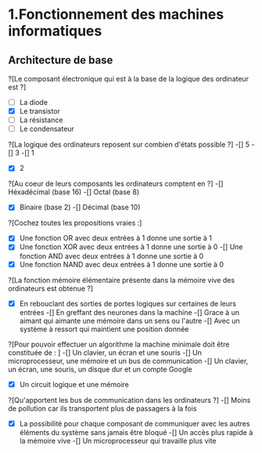 # 1.Fonctionnement des machines informatiques

## Architecture de base

?[Le composant électronique qui est à la base de la logique des ordinateur est ?]
-[ ] La diode
-[X] Le transistor
-[ ] La résistance
-[ ] Le condensateur

?[La logique des ordinateurs reposent sur combien d'états possible ?]
-[] 5
-[] 3
-[] 1
-[X] 2

?[Au coeur de leurs composants les ordinateurs comptent en ?]
-[] Héxadécimal (base 16)
-[] Octal (base 8)
-[X] Binaire (base 2)
-[] Décimal (base 10)

?[Cochez toutes les propositions vraies :]
-[X] Une fonction OR avec deux entrées à 1 donne une sortie à 1
-[X] Une fonction XOR avec deux entrées à 1 donne une sortie à 0
-[] Une fonction AND avec deux entrées à 1 donne une sortie à 0
-[X] Une fonction NAND avec deux entrées à 1 donne une sortie à 0

?[La fonction mémoire élémentaire présente dans la mémoire vive des ordinateurs est obtenue ?]
-[X] En rebouclant des sorties de portes logiques sur certaines de leurs entrées
-[] En greffant des neurones dans la machine
-[] Grace à un aimant qui aimante une mémoire dans un sens ou l'autre
-[] Avec un système à ressort qui maintient une position donnée

?[Pour pouvoir effectuer un algorithme la machine minimale doit être constituée de : ]
-[] Un clavier, un écran et une souris
-[] Un microprocesseur, une mémoire et un bus de communication
-[] Un clavier, un écran, une souris, un disque dur et un compte Google
-[X] Un circuit logique et une mémoire

?[Qu'apportent les bus de communication dans les ordinateurs ?]
-[] Moins de pollution car ils transportent plus de passagers à la fois
-[X] La possibilité pour chaque composant de communiquer avec les autres éléments du système sans jamais être bloqué
-[] Un accès plus rapide à la mémoire vive
-[] Un microprocesseur qui travaille plus vite

